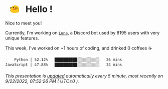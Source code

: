 <h1>   <img src="./spoinky.gif" style="vertical-align:middle;" width="30px">   Hello ! </h1>

Nice to meet you!

Currently, I'm working on <a href='https://github.com/Asgarrrr/Luna'>`Luna`</a>, a Discord bot used by 8195 users with very unique features.

This week, I've worked on ~1 hours of coding, and drinked 0 coffees ☕

```
    Python │ 52.12%   ██████████░░░░░░░░░░   26 mins
JavaScript │ 47.88%   ██████████░░░░░░░░░░   24 mins
```

###### This presentation is [updated](https://github.com/Asgarrrr) automatically every 5 minute, most recently on 9/22/2022, 07:52:26 PM ( UTC±0 ).